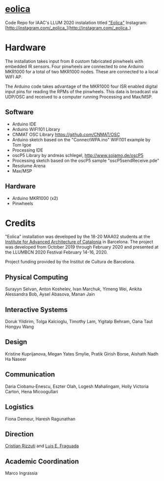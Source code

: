# [eolica](http://instagram.com/_eolica_)
Code Repo for IAAC's LLUM 2020 instalation titled ["Eolica"](http://instagram.com/_eolica_)
Instagram: [http://instagram.com/_eolica_](http://instagram.com/_eolica_)

# Hardware

The installation takes input from 8 custom fabricated pinwheels with embedded IR sensors. Four pinwheels are connected to one Arduino MKR1000 for a total of two MKR1000 nodes. These are connected to a local WIFI AP.  

The Arduino code takes advantage of the MKR1000 four ISR enabled digital input pins for reading the RPMs of the pinwheels. This data is broadcast via UDP/OSC and received to a computer running Processing and Max/MSP.

## Software
- Arduino IDE
- Arduino WIFI101 Library
- CNMAT OSC Library https://github.com/CNMAT/OSC
- Arduino sketch based on the "ConnectWPA.ino" WIFI101 example by Tom Igoe
- Processing IDE
- oscP5 Library by andreas schlegel, http://www.sojamo.de/oscP5
- Processing sketch based on the oscP5 sample "oscP5sendReceive.pde"
- Resolume Arena
- Max/MSP

## Hardware
- Arduino MKR1000 (x2)
- Pinwheels

# Credits
"Eolica" installation was developed by the 18-20 MAA02 students at the [Institute for Advanced Architecture of Catalonia](https://iaac.net) in Barcelona. The project was developed from October 2019 through February 2020 and presented at the LLUMBCN 2020 Festival February 14-16, 2020. 

Project funding provided by the Institut de Cultura de Barcelona.

## Physical Computing
Surayyn Selvan, Anton Koshelev, Ivan Marchuk, Yimeng Wei, Ankita Alessandra Bob, Aysel Abasova, Manan Jain

## Interactive Systems
Doruk Yildirim, Tolga Kalcioglu, Timothy Lam, Yigitalp Behram, Oana Taut Hongyu Wang

## Design
Kristine Kuprijanova, Megan Yates Smylie, Pratik Girish Borse, Aishath Nadh Ha Naseer

## Communication
Daria Ciobanu-Enescu, Eszter Olah, Logesh Mahalingam, Holly Victoria Carton, Hena Micoogullari


## Logistics
Fiona Demeur, Haresh Ragunathan

## Direction
[Cristian Rizzuti](http://www.cristianrizzuti.com/) and [Luis E. Fraguada](https://github.com/fraguada)

## Academic Coordination
Marco Ingrassia